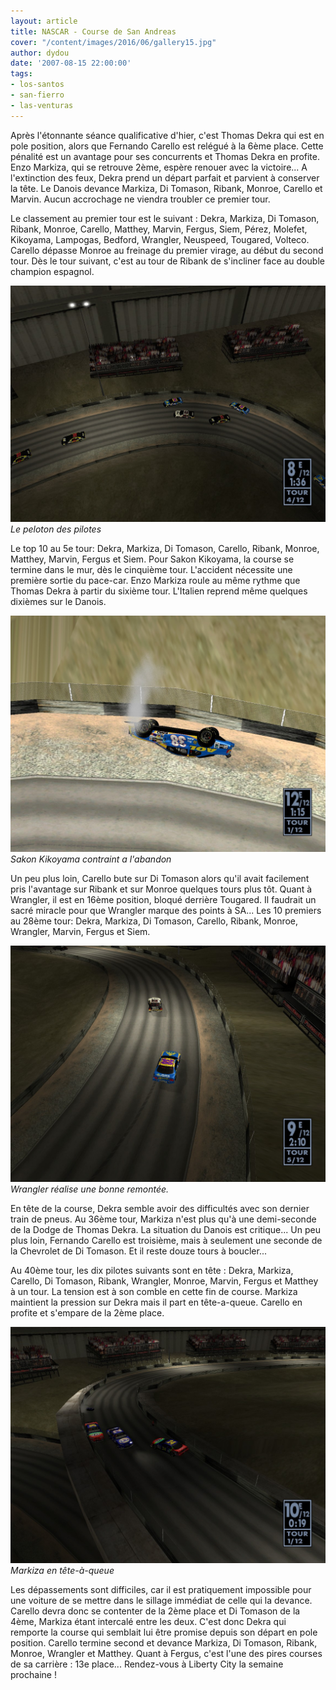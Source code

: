 ```yaml
---
layout: article
title: NASCAR - Course de San Andreas
cover: "/content/images/2016/06/gallery15.jpg"
author: dydou
date: '2007-08-15 22:00:00'
tags:
- los-santos
- san-fierro
- las-venturas
---
```


Après l'étonnante séance qualificative d'hier, c'est Thomas Dekra qui est en pole position, alors que Fernando Carello est relégué à la 6ème place. Cette pénalité est un avantage pour ses concurrents et Thomas Dekra en profite. Enzo Markiza, qui se retrouve 2ème, espère renouer avec la victoire... A l'extinction des feux, Dekra prend un départ parfait et parvient à conserver la tête. Le Danois devance Markiza, Di Tomason, Ribank, Monroe, Carello et Marvin. Aucun accrochage ne viendra troubler ce premier tour.

Le classement au premier tour est le suivant : Dekra, Markiza, Di Tomason, Ribank, Monroe, Carello, Matthey, Marvin, Fergus, Siem, Pérez, Molefet, Kikoyama, Lampogas, Bedford, Wrangler, Neuspeed, Tougared, Volteco. Carello dépasse Monroe au freinage du premier virage, au début du second tour. Dès le tour suivant, c'est au tour de Ribank de s'incliner face au double champion espagnol.

![Le peloton des pilotes](/content/images/2016/06/Nascar1_1.jpg)
_Le peloton des pilotes_

Le top 10 au 5e tour: Dekra, Markiza, Di Tomason, Carello, Ribank, Monroe, Matthey, Marvin, Fergus et Siem. Pour Sakon Kikoyama, la course se termine dans le mur, dès le cinquième tour. L'accident nécessite une première sortie du pace-car. Enzo Markiza roule au même rythme que Thomas Dekra à partir du sixième tour. L'Italien reprend même quelques dixièmes sur le Danois.

![Sakon Kikoyama contraint a l'abandon](/content/images/2016/06/Nascar2_0.jpg)
_Sakon Kikoyama contraint a l'abandon_

Un peu plus loin, Carello bute sur Di Tomason alors qu'il avait facilement pris l'avantage sur Ribank et sur Monroe quelques tours plus tôt. Quant à Wrangler, il est en 16ème position, bloqué derrière Tougared. Il faudrait un sacré miracle pour que Wrangler marque des points à SA... Les 10 premiers au 28ème tour: Dekra, Markiza, Di Tomason, Carello, Ribank, Monroe, Wrangler, Marvin, Fergus et Siem.

![Wrangler réalise une bonne remontée.](/content/images/2016/06/Nascar3_0.jpg)
_Wrangler réalise une bonne remontée._

En tête de la course, Dekra semble avoir des difficultés avec son dernier train de pneus. Au 36ème tour, Markiza n'est plus qu'à une demi-seconde de la Dodge de Thomas Dekra. La situation du Danois est critique... Un peu plus loin, Fernando Carello est troisième, mais à seulement une seconde de la Chevrolet de Di Tomason. Et il reste douze tours à boucler...

Au 40ème tour, les dix pilotes suivants sont en tête : Dekra, Markiza, Carello, Di Tomason, Ribank, Wrangler, Monroe, Marvin, Fergus et Matthey à un tour. La tension est à son comble en cette fin de course. Markiza maintient la pression sur Dekra mais il part en tête-a-queue. Carello en profite et s'empare de la 2ème place.

![Markiza en tête-à-queue](/content/images/2016/06/Nascar4.jpg)
_Markiza en tête-à-queue_

Les dépassements sont difficiles, car il est pratiquement impossible pour une voiture de se mettre dans le sillage immédiat de celle qui la devance. Carello devra donc se contenter de la 2ème place et Di Tomason de la 4ème, Markiza étant intercalé entre les deux. C'est donc Dekra qui remporte la course qui semblait lui être promise depuis son départ en pole position. Carello termine second et devance Markiza, Di Tomason, Ribank, Monroe, Wrangler et Matthey. Quant à Fergus, c'est l'une des pires courses de sa carrière : 13e place... Rendez-vous à Liberty City la semaine prochaine !